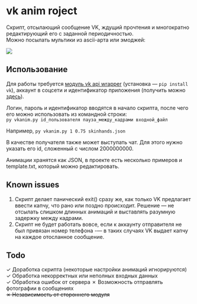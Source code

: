 # vk anim roject
Скрипт, отсылающий сообщение VK, ждущий прочтения и многократно редактирующий его с заданной периодичностью.  
Можно посылать мультики из ascii-арта или эмоджей:

![](https://gist.github.com/codeleventh/a6b2ce4bf933c1689376ed0100111e85/raw/fa4d8b318ba80efb7215879030890fb2f14b269c/vkanim.gif)

## Использование
Для работы требуется [модуль vk api wrapper](https://github.com/dimka665) (установка — `pip install vk`), аккаунт в соцсети и  идентификатор приложения (получить можно [здесь](https://vk.com/editapp?act=create)).

Логин, пароль и идентификатор вводятся в начало скрипта, после чего его можно использовать из командной строки:  
`py vkanim.py id_пользователя пауза_между_кадрами входной_файл`

Например, `py vkanim.py 1 0.75 skinhands.json`

В качестве получателя также может выступать чат. Для этого нужно указать его id, сложенный с числом 2000000000.

Анимации хранятся как JSON, в проекте есть несколько примеров и template.txt, который можно редактировать.

## Known issues
1. Скрипт делает панический exit() сразу же, как только VK предлагает ввести капчу, что рано или поздно происходит.
Решение — не отсылать слишком длинных анимаций и выставлять разумную задержку между кадрами.  
2. Cкрипт не будет работать вовсе, если к аккаунту отправителя не был привязан номер телефона -— в таких случаях VK выдает капчу на каждое отосланное сообщение.

## Todo
✓ Доработка скрипта (некоторые настройки анимаций игнорируются)  
✓ Обработка некорректных или неполных входных данных  
✓ Обработка ошибок от сервера
✗ Возможность отправлять фотографии в сообщениях  
~~✗ Независимость от стороннего модуля~~